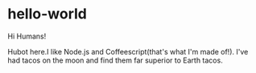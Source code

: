 # hello-world

Hi Humans!

Hubot here.I like Node.js and Coffeescript(that's what I'm made of!).
I've had tacos on the moon and find them far superior to Earth tacos.
